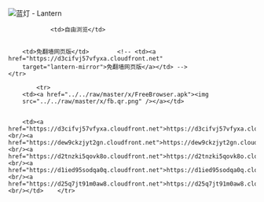 

<img src="../../raw/master/x/8e0a2b81.c82003be.LanternYellow2.png" alt="蓝灯 - Lantern"/>
<table>
    <tr>
                
                <td>自由浏览</td>
        
        
        <td>免翻墙网页版</td>        <!-- <td><a href="https://d3cifvj57vfyxa.cloudfront.net"
        target="lantern-mirror">免翻墙网页版</a></td> -->
    </tr>
    
            <tr>
        <td><a href="../../raw/master/x/FreeBrowser.apk"><img
        src="../../raw/master/x/fb.qr.png" /></a></td>

        
        <td><a href="https://d3cifvj57vfyxa.cloudfront.net">https://d3cifvj57vfyxa.cloudfront.net</a><br/><a href="https://dew9ckzjyt2gn.cloudfront.net">https://dew9ckzjyt2gn.cloudfront.net</a><br/><a href="https://d2tnzki5qovk8o.cloudfront.net">https://d2tnzki5qovk8o.cloudfront.net</a><br/><a href="https://d1ied95sodqa0q.cloudfront.net">https://d1ied95sodqa0q.cloudfront.net</a><br/><a href="https://d25q7jt91m0aw8.cloudfront.net">https://d25q7jt91m0aw8.cloudfront.net</a><br/></td>    </tr>
</table>
